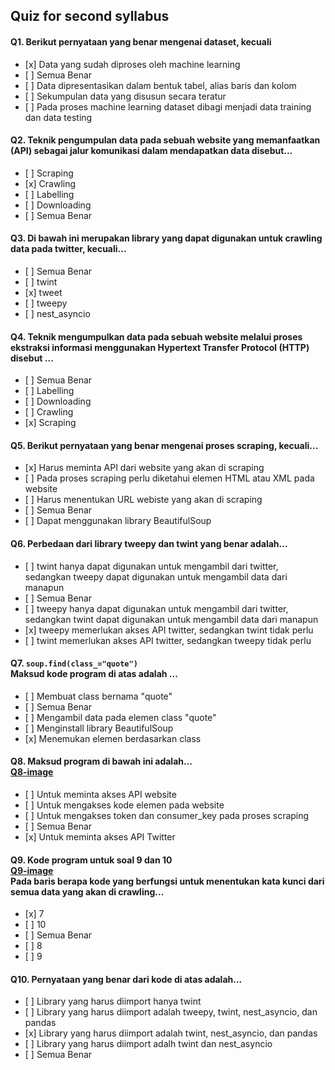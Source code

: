 ## Quiz for second syllabus

#### Q1. Berikut pernyataan yang benar mengenai dataset, kecuali

- \[x] Data yang sudah diproses oleh machine learning
- \[ ] Semua Benar
- \[ ] Data dipresentasikan dalam bentuk tabel, alias baris dan kolom
- \[ ] Sekumpulan data yang disusun secara teratur
- \[ ] Pada proses machine learning dataset dibagi menjadi data training dan data testing

#### Q2. Teknik pengumpulan data pada sebuah website yang memanfaatkan (API) sebagai jalur komunikasi dalam mendapatkan data disebut...

- \[ ] Scraping
- \[x] Crawling
- \[ ] Labelling
- \[ ] Downloading
- \[ ] Semua Benar

#### Q3. Di bawah ini merupakan library yang dapat digunakan untuk crawling data pada twitter, kecuali...

- \[ ] Semua Benar
- \[ ] twint
- \[x] tweet
- \[ ] tweepy
- \[ ] nest_asyncio

#### Q4. Teknik mengumpulkan data pada sebuah website melalui proses ekstraksi informasi menggunakan Hypertext Transfer Protocol (HTTP) disebut ...

- \[ ] Semua Benar
- \[ ] Labelling
- \[ ] Downloading
- \[ ] Crawling
- \[x] Scraping

#### Q5. Berikut pernyataan yang benar mengenai proses scraping, kecuali...

- \[x] Harus meminta API dari website yang akan di scraping
- \[ ] Pada proses scraping perlu diketahui elemen HTML atau XML pada website
- \[ ] Harus menentukan URL webiste yang akan di scraping
- \[ ] Semua Benar
- \[ ] Dapat menggunakan library BeautifulSoup

#### Q6. Perbedaan dari library tweepy dan twint yang benar adalah...

- \[ ] twint hanya dapat digunakan untuk mengambil dari twitter, sedangkan tweepy dapat digunakan untuk mengambil data dari manapun
- \[ ] Semua Benar
- \[ ] tweepy hanya dapat digunakan untuk mengambil dari twitter, sedangkan twint dapat digunakan untuk mengambil data dari manapun
- \[x] tweepy memerlukan akses API twitter, sedangkan twint tidak perlu
- \[ ] twint memerlukan akses API twitter, sedangkan tweepy tidak perlu

#### Q7. `soup.find(class_="quote")` <br> Maksud kode program di atas adalah ...

- \[ ] Membuat class bernama "quote"
- \[ ] Semua Benar
- \[ ] Mengambil data pada elemen class "quote"
- \[ ] Menginstall library BeautifulSoup
- \[x] Menemukan elemen berdasarkan class

#### Q8. Maksud program di bawah ini adalah... <br> [Q8-image](images/token-twit.png)

- \[ ] Untuk meminta akses API website
- \[ ] Untuk mengakses kode elemen pada website
- \[ ] Untuk mengakses token dan consumer_key pada proses scraping
- \[ ] Semua Benar
- \[x] Untuk meminta akses API Twitter

#### Q9. Kode program untuk soal 9 dan 10 <br> [Q9-image](images/twit-code.png) <br> Pada baris berapa kode yang berfungsi untuk menentukan kata kunci dari semua data yang akan di crawling...

- \[x] 7
- \[ ] 10
- \[ ] Semua Benar
- \[ ] 8
- \[ ] 9

#### Q10. Pernyataan yang benar dari kode di atas adalah...

- \[ ] Library yang harus diimport hanya twint
- \[ ] Library yang harus diimport adalah tweepy, twint, nest_asyncio, dan pandas
- \[x] Library yang harus diimport adalah twint, nest_asyncio, dan pandas
- \[ ] Library yang harus diimport adalh twint dan nest_asyncio
- \[ ] Semua Benar
